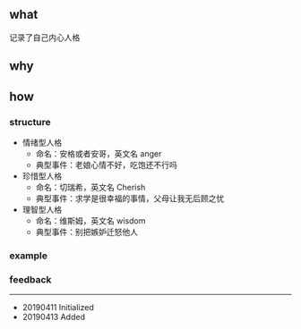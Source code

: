 ## what

记录了自己内心人格

## why

## how

### structure

- 情绪型人格
  - 命名：安格或者安哥，英文名 anger 
  - 典型事件：老娘心情不好，吃饱还不行吗
- 珍惜型人格
  - 命名：切瑞希，英文名 Cherish 
  - 典型事件：求学是很幸福的事情，父母让我无后顾之忧       
- 理智型人格
  - 命名：维斯姆，英文名 wisdom 
  - 典型事件：别把嫉妒迁怒他人 

### example

### feedback

------

- 20190411 Initialized
- 20190413 Added

